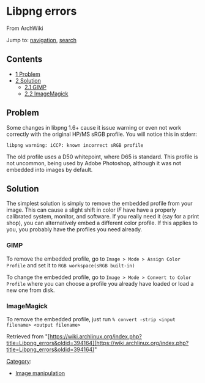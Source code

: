 # Libpng errors

From ArchWiki

Jump to: [navigation](#column-one), [search](#searchInput)

## Contents

*   [1 Problem](#Problem)
*   [2 Solution](#Solution)
    *   [2.1 GIMP](#GIMP)
    *   [2.2 ImageMagick](#ImageMagick)

## Problem

Some changes in libpng 1.6+ cause it issue warning or even not work correctly with the original HP/MS sRGB profile. You will notice this in stderr:

 `libpng warning: iCCP: known incorrect sRGB profile` 

The old profile uses a D50 whitepoint, where D65 is standard. This profile is not uncommon, being used by Adobe Photoshop, although it was not embedded into images by default.

## Solution

The simplest solution is simply to remove the embedded profile from your image. This can cause a slight shift in color *IF* have have a properly calibrated system, monitor, and software. If you really need it (say for a print shop), you can alternatively embed a different color profile. If this applies to you, you probably have the profiles you need already.

### GIMP

To remove the embedded profile, go to `Image > Mode > Assign Color Profile` and set it to `RGB workspace(sRGB built-in)`

To change the embedded profile, go to `Image > Mode > Convert to Color Profile` where you can choose a profile you already have loaded or load a new one from disk.

### ImageMagick

To remove the embedded profile, just run `% convert -strip <input filename> <output filename>`

Retrieved from "[https://wiki.archlinux.org/index.php?title=Libpng_errors&oldid=394164](https://wiki.archlinux.org/index.php?title=Libpng_errors&oldid=394164)"

[Category](/index.php/Special:Categories "Special:Categories"):

*   [Image manipulation](/index.php/Category:Image_manipulation "Category:Image manipulation")